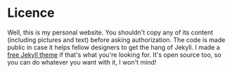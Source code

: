 # Licence

Well, this is my personal website. You shouldn't copy any of its content (including pictures and text) before asking authorization. The code is made public in case it helps fellow designers to get the hang of Jekyll. I made a [free Jekyll theme](https://github.com/m3xm/hikari-for-Jekyll) if that's what you're looking for. It's open source too, so you can do whatever you want with it, I won't mind!